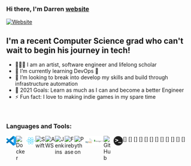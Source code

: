 ### Hi there, I'm Darren [website]

[![Website](https://img.shields.io/website?label=dfhdstudios.com&style=for-the-badge&url=https://www.dfhdstudios.com/)](https://www.dfhdstudios.com/)


## I'm a recent Computer Science grad who can't wait to begin his journey in tech!

- 👨🏽‍💻 I am an artist, software engineer and lifelong scholar
- 🧠 I’m currently learning DevOps 🤣
- 🤖 I’m looking to break into develop my skills and build through infrastructure automation
- 🥅 2021 Goals: Learn as much as I can and become a better Engineer
- ⚡ Fun fact: I love to making indie games in my spare time


<br />

### Languages and Tools:

[<img align="left" alt="Visual Studio Code" width="26px" src="https://raw.githubusercontent.com/github/explore/80688e429a7d4ef2fca1e82350fe8e3517d3494d/topics/visual-studio-code/visual-studio-code.png" />]
[<img align="left" alt="Docker" width="26px" src="https://github.com/get-icon/geticon/blob/master/icons/docker-icon.svg" />]
[<img align="left" alt="React" width="26px" src="https://raw.githubusercontent.com/github/explore/80688e429a7d4ef2fca1e82350fe8e3517d3494d/topics/react/react.png" />]
[<img align="left" alt="Swift" width="26px" src="https://github.com/get-icon/geticon/blob/master/icons/swift.svg" />]
[<img align="left" alt="AWS" width="26px" src="https://github.com/get-icon/geticon/blob/master/icons/aws.svg" />]
[<img align="left" alt="Jenkins" width="26px" src="https://github.com/get-icon/geticon/blob/master/icons/jenkins.svg" />]
[<img align="left" alt="Firebase" width="26px" src="https://github.com/get-icon/geticon/blob/master/icons/firebase.svg" />]
[<img align="left" alt="Python" width="26px" src="https://github.com/get-icon/geticon/blob/master/icons/python.svg" />]
[<img align="left" alt="MySQL" width="26px" src="https://raw.githubusercontent.com/github/explore/80688e429a7d4ef2fca1e82350fe8e3517d3494d/topics/mysql/mysql.png" />]
[<img align="left" alt="MongoDB" width="26px" src="https://raw.githubusercontent.com/github/explore/80688e429a7d4ef2fca1e82350fe8e3517d3494d/topics/mongodb/mongodb.png" />]
[<img align="left" alt="GitHub" width="26px" src="https://github.com/get-icon/geticon/blob/master/icons/github-icon.svg" />]
[<img align="left" alt="Terminal" width="26px" src="https://raw.githubusercontent.com/github/explore/80688e429a7d4ef2fca1e82350fe8e3517d3494d/topics/terminal/terminal.png" />]

<br />
<br />


</details>

[website]: https://dfhdstudios.com
[linkedin]: https://www.linkedin.com/in/darrenffreeman/
